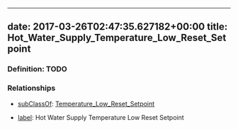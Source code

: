 
---
date: 2017-03-26T02:47:35.627182+00:00
title: Hot_Water_Supply_Temperature_Low_Reset_Setpoint
---
### Definition: TODO

### Relationships

* [subClassOf](http://www.w3.org/2000/01/rdf-schema#subClassOf): [Temperature_Low_Reset_Setpoint](https://brickschema.org/schema/1.0/Brick#Temperature_Low_Reset_Setpoint)

* [label](http://www.w3.org/2000/01/rdf-schema#label): Hot Water Supply Temperature Low Reset Setpoint
